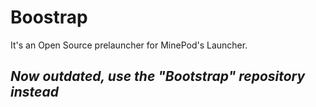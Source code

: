 Boostrap
========

It's an Open Source prelauncher for MinePod's Launcher.

## *Now outdated, use the "Bootstrap" repository instead*
